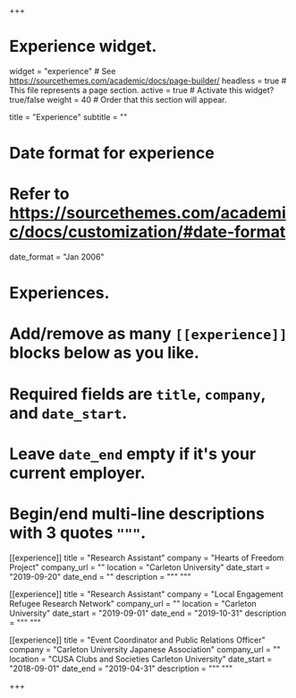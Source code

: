 +++
# Experience widget.
widget = "experience"  # See https://sourcethemes.com/academic/docs/page-builder/
headless = true  # This file represents a page section.
active = true  # Activate this widget? true/false
weight = 40  # Order that this section will appear.

title = "Experience"
subtitle = ""

# Date format for experience
#   Refer to https://sourcethemes.com/academic/docs/customization/#date-format
date_format = "Jan 2006"

# Experiences.
#   Add/remove as many `[[experience]]` blocks below as you like.
#   Required fields are `title`, `company`, and `date_start`.
#   Leave `date_end` empty if it's your current employer.
#   Begin/end multi-line descriptions with 3 quotes `"""`.
[[experience]]
  title = "Research Assistant"
  company = "Hearts of Freedom Project"
  company_url = ""
  location = "Carleton University"
  date_start = "2019-09-20"
  date_end = ""
  description = """
  """

[[experience]]
  title = "Research Assistant"
  company = "Local Engagement Refugee Research Network"
  company_url = ""
  location = "Carleton University"
  date_start = "2019-09-01"
  date_end = "2019-10-31"
  description = """
  """

[[experience]]
  title = "Event Coordinator and Public Relations Officer"
  company = "Carleton University Japanese Association"
  company_url = ""
  location = "CUSA Clubs and Societies Carleton University"
  date_start = "2018-09-01"
  date_end = "2019-04-31"
  description = """
  """
  
+++
